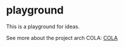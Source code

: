 # playground

This is a playground for ideas.

See more about the project arch COLA: [COLA](https://github.com/alibaba/COLA)